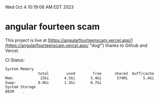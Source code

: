 Wed Oct  4 10:19:06 AM EDT 2023

# angular fourteen scam


This project is live at [https://angularfourteenscam.vercel.app/](https://angularfourteenscam.vercel.app/ "dog!") thanks to Github and Vercel.

CI Status: 

```bash
System Memory
               total        used        free      shared  buff/cache   available
Mem:            15Gi       4.5Gi       5.4Gi       574Mi       5.4Gi       9.8Gi
Swap:          8.0Gi       1.3Gi       6.7Gi
System Storage
882M	.
```

